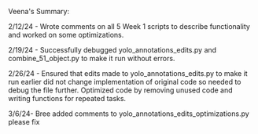 Veena's Summary:

2/12/24 - Wrote comments on all 5 Week 1 scripts to describe functionality and worked on some optimizations.

2/19/24 - Successfully debugged yolo_annotations_edits.py and combine_51_object.py to make it run without errors.

2/26/24 - Ensured that edits made to yolo_annotations_edits.py to make it run earlier did not change implementation of original code so needed to debug the file further. Optimized code by removing unused code and writing functions for repeated tasks.

3/6/24- Bree added comments to yolo_annotations_edits_optimizations.py please fix
